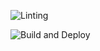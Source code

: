 ![Linting](https://github.com/mxsti/discord-bot/actions/workflows/pylint.yml/badge.svg)

![Build and Deploy](https://github.com/mxsti/discord-bot/actions/workflows/build_deploy.yml/badge.svg)
